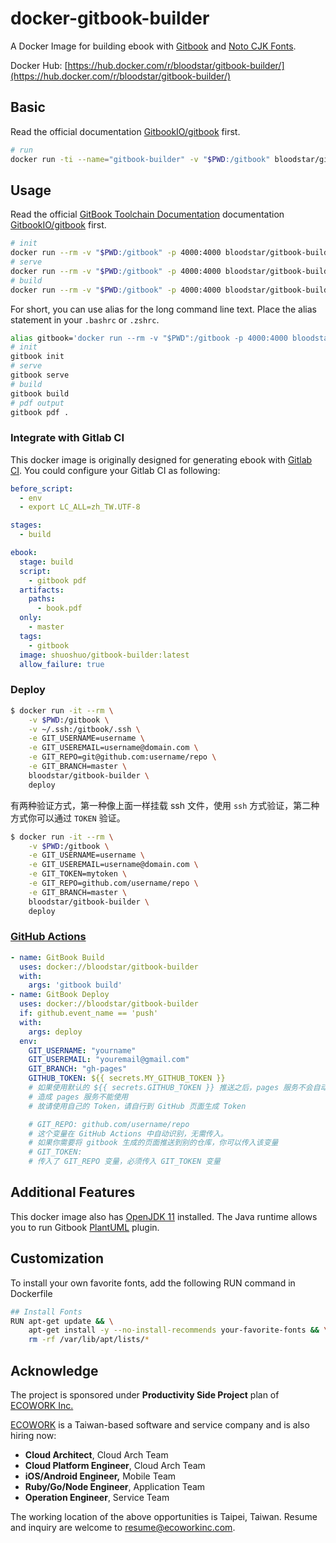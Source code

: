 # docker-gitbook-builder

A Docker Image for building ebook with [Gitbook](https://github.com/GitbookIO/gitbook) and [Noto CJK Fonts](https://www.google.com/get/noto/).

Docker Hub: [https://hub.docker.com/r/bloodstar/gitbook-builder/](https://hub.docker.com/r/bloodstar/gitbook-builder/)

## Basic

Read the official documentation [GitbookIO/gitbook](https://github.com/GitbookIO/gitbook#how-to-use-it) first.

```bash
# run
docker run -ti --name="gitbook-builder" -v "$PWD:/gitbook" bloodstar/gitbook-builder /bin/bash
```

## Usage

Read the official [GitBook Toolchain Documentation](http://toolchain.gitbook.com/) documentation [GitbookIO/gitbook](https://github.com/GitbookIO/gitbook#how-to-use-it) first.

```bash
# init
docker run --rm -v "$PWD:/gitbook" -p 4000:4000 bloodstar/gitbook-builder gitbook init
# serve
docker run --rm -v "$PWD:/gitbook" -p 4000:4000 bloodstar/gitbook-builder gitbook serve
# build
docker run --rm -v "$PWD:/gitbook" -p 4000:4000 bloodstar/gitbook-builder gitbook build
```

For short, you can use alias for the long command line text. Place the alias statement in your `.bashrc` or `.zshrc`.

```bash
alias gitbook='docker run --rm -v "$PWD":/gitbook -p 4000:4000 bloodstar/gitbook-builder gitbook'
# init
gitbook init
# serve
gitbook serve
# build
gitbook build
# pdf output
gitbook pdf .
```

### Integrate with Gitlab CI

This docker image is originally designed for generating ebook with [Gitlab CI](https://about.gitlab.com/gitlab-ci/). You could configure your Gitlab CI as following:

```yml
before_script:
  - env
  - export LC_ALL=zh_TW.UTF-8

stages:
  - build

ebook:
  stage: build
  script:
    - gitbook pdf
  artifacts:
    paths:
      - book.pdf
  only:
    - master
  tags:
    - gitbook
  image: shuoshuo/gitbook-builder:latest
  allow_failure: true
```

### Deploy

```bash
$ docker run -it --rm \
    -v $PWD:/gitbook \
    -v ~/.ssh:/gitbook/.ssh \
    -e GIT_USERNAME=username \
    -e GIT_USEREMAIL=username@domain.com \
    -e GIT_REPO=git@github.com:username/repo \
    -e GIT_BRANCH=master \
    bloodstar/gitbook-builder \
    deploy
```

有两种验证方式，第一种像上面一样挂载 ssh 文件，使用 `ssh` 方式验证，第二种方式你可以通过 `TOKEN` 验证。

```bash
$ docker run -it --rm \
    -v $PWD:/gitbook \
    -e GIT_USERNAME=username \
    -e GIT_USEREMAIL=username@domain.com \
    -e GIT_TOKEN=mytoken \
    -e GIT_REPO=github.com/username/repo \
    -e GIT_BRANCH=master \
    bloodstar/gitbook-builder \
    deploy
```

### [GitHub Actions](https://help.github.com/en/categories/automating-your-workflow-with-github-actions)

```yaml
- name: GitBook Build
  uses: docker://bloodstar/gitbook-builder
  with:
    args: 'gitbook build'
- name: GitBook Deploy
  uses: docker://bloodstar/gitbook-builder
  if: github.event_name == 'push'
  with:
    args: deploy
  env:
    GIT_USERNAME: "yourname"
    GIT_USEREMAIL: "youremail@gmail.com"
    GIT_BRANCH: "gh-pages"
    GITHUB_TOKEN: ${{ secrets.MY_GITHUB_TOKEN }}
    # 如果使用默认的 ${{ secrets.GITHUB_TOKEN }} 推送之后，pages 服务不会自动构建
    # 造成 pages 服务不能使用
    # 故请使用自己的 Token，请自行到 GitHub 页面生成 Token

    # GIT_REPO: github.com/username/repo
    # 这个变量在 GitHub Actions 中自动识别，无需传入。
    # 如果你需要将 gitbook 生成的页面推送到别的仓库，你可以传入该变量
    # GIT_TOKEN:
    # 传入了 GIT_REPO 变量，必须传入 GIT_TOKEN 变量
```

## Additional Features

This docker image also has [OpenJDK 11](http://openjdk.java.net) installed. The Java runtime allows you to run Gitbook [PlantUML](http://plantuml.com) plugin.

## Customization

To install your own favorite fonts, add the following RUN command in Dockerfile

```bash
## Install Fonts
RUN apt-get update && \
    apt-get install -y --no-install-recommends your-favorite-fonts && \
    rm -rf /var/lib/apt/lists/*
```

## Acknowledge

The project is sponsored under **Productivity Side Project** plan of [ECOWORK Inc.](http://www.ecowork.com/)

[ECOWORK](http://www.ecowork.com/) is a Taiwan-based software and service company and is also hiring now:

* **Cloud Architect**, Cloud Arch Team
* **Cloud Platform Engineer**, Cloud Arch Team
* **iOS/Android Engineer,** Mobile Team
* **Ruby/Go/Node Engineer**, Application Team
* **Operation Engineer**, Service Team

The working location of the above opportunities is Taipei, Taiwan. Resume and inquiry are welcome to resume@ecoworkinc.com.
